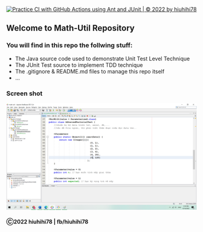 [![Practice CI with GitHub Actions using Ant and JUnit | © 2022 by hiuhihi78](https://github.com/hiuhihi78/math-util/actions/workflows/math-util-ci.yml/badge.svg)](https://github.com/hiuhihi78/math-util/actions/workflows/math-util-ci.yml)

## Welcome to Math-Util Repository

### You will find in this repo the follwing stuff:
* The Java source code used to demonstrate Unit Test Level Technique
* The JUnit Test source to implement TDD technique
* The .gitignore & README.md files to manage this repo itself
* ...

### Screen shot
![The JUnit code with TDD](https://github.com/hiuhihi78/math-util/blob/main/images/math-util-intro.png)

#### Ⓒ2022 hiuhihi78 | fb/hiuhihi78